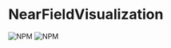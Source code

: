 # NearFieldVisualization
<img alt="NPM" src="https://img.shields.io/badge/version-1.0-green">
<img alt="NPM" src="https://img.shields.io/badge/author-THY-yellowgreen">
